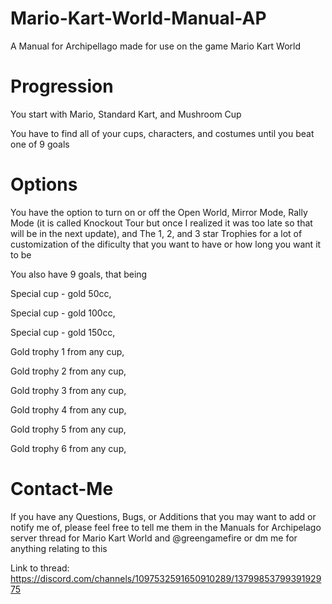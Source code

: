 # Mario-Kart-World-Manual-AP
A Manual for Archipellago made for use on the game Mario Kart World

# Progression
You start with Mario, Standard Kart, and Mushroom Cup

You have to find all of your cups, characters, and costumes until you beat one of 9 goals
# Options

You have the option to turn on or off the Open World, Mirror Mode, Rally Mode (it is called Knockout Tour but once I realized it was too late so that will be in the next update), and The 1, 2, and 3 star Trophies for a lot of customization of the dificulty that you want to have or how long you want it to be

You also have 9 goals, that being 

Special cup - gold 50cc, 

Special cup - gold 100cc,

Special cup - gold 150cc,

Gold trophy 1 from any cup,

Gold trophy 2 from any cup,

Gold trophy 3 from any cup,

Gold trophy 4 from any cup,

Gold trophy 5 from any cup,

Gold trophy 6 from any cup,

# Contact-Me
If you have any Questions, Bugs, or Additions that you may want to add or notify me of, please feel free to tell me them in the Manuals for Archipelago server thread for Mario Kart World and @greengamefire or dm me for anything relating to this

Link to thread: https://discord.com/channels/1097532591650910289/1379985379939192975
